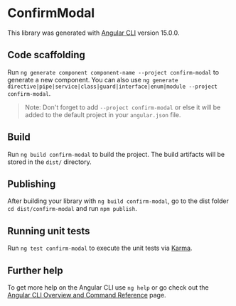 # ConfirmModal

This library was generated with [Angular CLI](https://github.com/angular/angular-cli) version 15.0.0.

## Code scaffolding

Run `ng generate component component-name --project confirm-modal` to generate a new component. You can also use `ng generate directive|pipe|service|class|guard|interface|enum|module --project confirm-modal`.
> Note: Don't forget to add `--project confirm-modal` or else it will be added to the default project in your `angular.json` file. 

## Build

Run `ng build confirm-modal` to build the project. The build artifacts will be stored in the `dist/` directory.

## Publishing

After building your library with `ng build confirm-modal`, go to the dist folder `cd dist/confirm-modal` and run `npm publish`.

## Running unit tests

Run `ng test confirm-modal` to execute the unit tests via [Karma](https://karma-runner.github.io).

## Further help

To get more help on the Angular CLI use `ng help` or go check out the [Angular CLI Overview and Command Reference](https://angular.io/cli) page.
